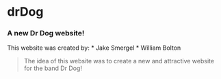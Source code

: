 # drDog
### A new Dr Dog website!

This website was created by:
	* Jake Smergel
	* William Bolton

> The idea of this website was to create a new and attractive website for the band Dr Dog!
